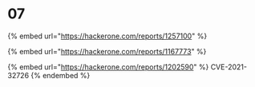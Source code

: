 # 07

{% embed url="https://hackerone.com/reports/1257100" %}

{% embed url="https://hackerone.com/reports/1167773" %}

{% embed url="https://hackerone.com/reports/1202590" %}
CVE-2021-32726
{% endembed %}

